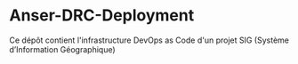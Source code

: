 # Anser-DRC-Deployment
Ce dépôt contient l'infrastructure DevOps as Code d'un projet SIG (Système d’Information Géographique)
